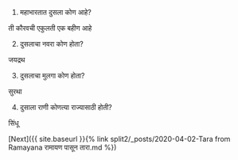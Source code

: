 1) महाभारतात दुसला कोण आहे?

ती कौरवची एकुलती एक बहीण आहे

2) दुसलाचा नवरा कोण होता?

जयद्रथ

3) दुसलाचा मुलगा कोण होता?

सुरथा

4) दुसाला राणी कोणत्या राज्यासाठी होती?

सिंधू

[Next]({{ site.baseurl }}{% link  split2/_posts/2020-04-02-Tara from Ramayana रामायण पासून तारा.md %})
